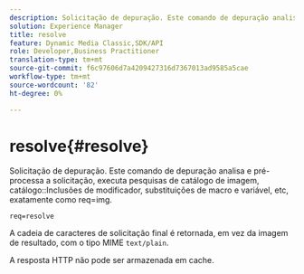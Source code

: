 ```yaml
---
description: Solicitação de depuração. Este comando de depuração analisa e pré-processa a solicitação, executa pesquisas de catálogo de imagem, inclusões de modificador de catálogo, substituições de macro e variável, etc, exatamente como req=img.
solution: Experience Manager
title: resolve
feature: Dynamic Media Classic,SDK/API
role: Developer,Business Practitioner
translation-type: tm+mt
source-git-commit: f6c97606d7a4209427316d7367013ad9585a5cae
workflow-type: tm+mt
source-wordcount: '82'
ht-degree: 0%

---
```



# resolve{#resolve}

Solicitação de depuração. Este comando de depuração analisa e pré-processa a solicitação, executa pesquisas de catálogo de imagem, catálogo::Inclusões de modificador, substituições de macro e variável, etc, exatamente como req=img.

`req=resolve`

A cadeia de caracteres de solicitação final é retornada, em vez da imagem de resultado, com o tipo MIME `text/plain`.

A resposta HTTP não pode ser armazenada em cache.
